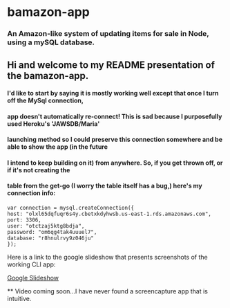 # bamazon-app 

### An Amazon-like system of updating items for sale in Node, using a mySQL database.


## Hi and welcome to my README presentation of the bamazon-app. 

#### I'd like to start by saying it is mostly working well except that once I turn off the MySql connection,
#### app doesn't automatically re-connect! This is sad because I purposefully used Heroku's 'JAWSDB/Maria'
#### launching method so I could preserve this connection somewhere and be able to show the app (in the future
#### I intend to keep building on it) from anywhere. So, if you get thrown off, or if it's not creating the
#### table from the get-go (I worry the table itself has a bug,) here's my connection info:

```
var connection = mysql.createConnection({
host: "olxl65dqfuqr6s4y.cbetxkdyhwsb.us-east-1.rds.amazonaws.com",
port: 3306,
user: "otctzaj5ktg8bdja",
password: "om6qg4tak4uuuel7",
database: "r8hnulrvy9z046ju"
});
```


Here is a link to the google slideshow that presents screenshots of the working CLI app:

[Google Slideshow](https://docs.google.com/presentation/d/1Bm8BdWKBz_qvfBlBGRQ9gf1VYcVP1L__7sormKXwzes/edit?usp=sharing)

** Video coming soon...I have never found a screencapture app that is intuitive.

